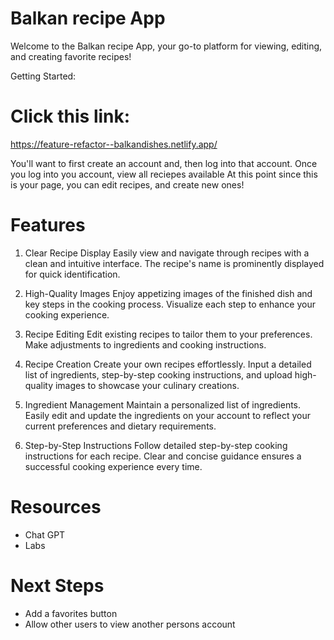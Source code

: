 # Balkan recipe App
Welcome to the Balkan recipe App, your go-to platform for viewing, editing, and creating favorite recipes!

Getting Started:

# Click this link:
https://feature-refactor--balkandishes.netlify.app/

You'll want to first create an account and, then log into that account. 
Once you log into you account, view all reciepes available 
At this point since this is your page, you can edit recipes, and create new ones!



# Features
1. Clear Recipe Display
Easily view and navigate through recipes with a clean and intuitive interface. The recipe's name is prominently displayed for quick identification.

2. High-Quality Images
Enjoy appetizing images of the finished dish and key steps in the cooking process. Visualize each step to enhance your cooking experience.

3. Recipe Editing
Edit existing recipes to tailor them to your preferences. Make adjustments to ingredients and cooking instructions.

5. Recipe Creation
Create your own recipes effortlessly. Input a detailed list of ingredients, step-by-step cooking instructions, and upload high-quality images to showcase your culinary creations.

6. Ingredient Management
Maintain a personalized list of ingredients. Easily edit and update the ingredients on your account to reflect your current preferences and dietary requirements.

7. Step-by-Step Instructions
Follow detailed step-by-step cooking instructions for each recipe. Clear and concise guidance ensures a successful cooking experience every time.

# Resources
- Chat GPT
- Labs

# Next Steps
- Add a favorites button
- Allow other users to view another persons account 

